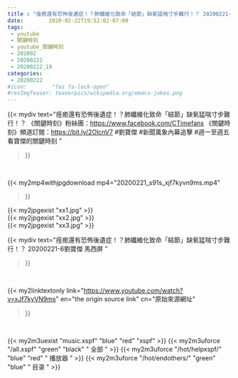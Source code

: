 ```yaml
---
title : "痊癒還有恐怖後遺症！？肺纖維化致命「結節」缺氧猛喘寸步難行！？ 20200221-6劉寶傑 馬西屏 "
date:        2020-02-22T19:52:02-07:00
tags:
 - youtube
 - 關鍵時刻
 - youtube_關鍵時刻
 - 202002
 - 20200222
 - 20200222_19
categories:
 - 20200222
#icon:        "fas fa-lock-open"
#resImgTeaser: teaserpics/wikipedia.org/emacs-jokes.png
---
```


{{< mydiv text="痊癒還有恐怖後遺症！？肺纖維化致命「結節」缺氧猛喘寸步難行！？  《關鍵時刻》粉絲團：https://www.facebook.com/CTimefans 《關鍵時刻》頻道訂閱：https://bit.ly/2OlcnV7  #劉寶傑 #新聞萬象內幕追擊 #週一至週五看寶傑的關鍵時刻 "
>}}
<br>


{{< my2mp4withjpgdownload mp4="20200221_s91s_xjf7kyvn9ms.mp4"
>}}

{{< my2jpgexist "xx1.jpg" >}}<br>
{{< my2jpgexist "xx2.jpg" >}}<br>
{{< my2jpgexist "xx3.jpg" >}}<br>



{{< mydiv text="痊癒還有恐怖後遺症！？肺纖維化致命「結節」缺氧猛喘寸步難行！？ 20200221-6劉寶傑 馬西屏 "
>}}
<br>

{{< my2linktextonly link="https://www.youtube.com/watch?v=xJf7kyVN9ms"
en="the origin source link" cn="原始來源網址"
>}}


<br>

{{< my2m3uexist "music.xspf"        "blue"   "red"    "xspf" >}} {{< my2m3uforce "/all.xspf"         "green"  "black"  " 全部 " >}} {{< my2m3uforce "/hot/helpxspf/"    "blue"   "red"    " 播放器 " >}} {{< my2m3uforce "/hot/endothers/"   "green"  "blue"   " 目录 " >}} 
